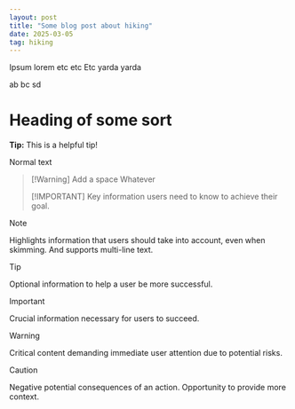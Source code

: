 ```yaml
---
layout: post
title: "Some blog post about hiking"
date: 2025-03-05
tag: hiking
---
```


Ipsum lorem etc etc
Etc yarda yarda 

ab
bc
sd

# Heading of some sort

<div class="tip">
  <strong>Tip:</strong> This is a helpful tip!
</div>

Normal text

> [!Warning] Add a space
> Whatever
>
> [!IMPORTANT]
> Key information users need to know to achieve their goal.


> [!NOTE]
> Highlights information that users should take into account, even when skimming.
> And supports multi-line text.

> [!TIP]
> Optional information to help a user be more successful.

> [!IMPORTANT]  
> Crucial information necessary for users to succeed.

  > [!WARNING]  
  > Critical content demanding immediate
  > user attention due to potential risks.

> [!CAUTION]
> Negative potential consequences of an action.
> Opportunity to provide more context.
